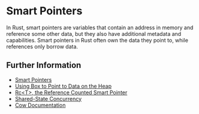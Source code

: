 # Smart Pointers
In Rust, smart pointers are variables that contain an address in memory and
reference some other data, but they also have additional metadata and
capabilities. Smart pointers in Rust often own the data they point to, while
references only borrow data.

## Further Information

- [Smart Pointers](https://doc.rust-lang.org/book/ch15-00-smart-pointers.html)
- [Using Box to Point to Data on the
  Heap](https://doc.rust-lang.org/book/ch15-01-box.html)
- [Rc\<T\>, the Reference Counted Smart
  Pointer](https://doc.rust-lang.org/book/ch15-04-rc.html)
- [Shared-State
  Concurrency](https://doc.rust-lang.org/book/ch16-03-shared-state.html)
- [Cow Documentation](https://doc.rust-lang.org/std/borrow/enum.Cow.html)
